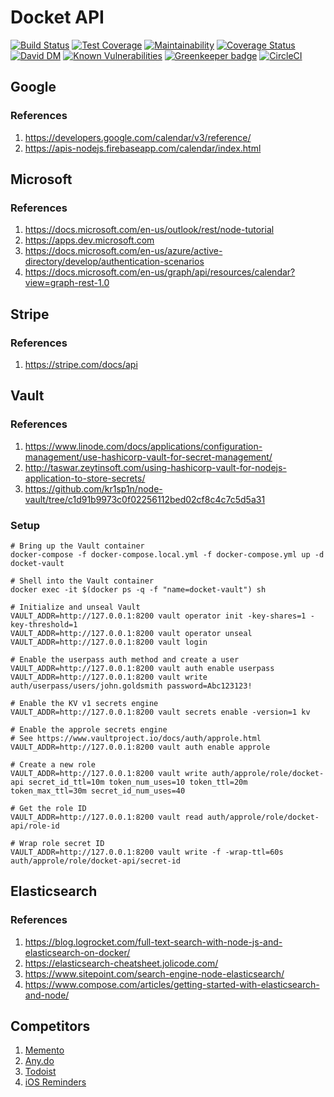# Docket API

[![Build Status](https://travis-ci.org/docket-fyi/docket-api.svg?branch=develop)](https://travis-ci.org/docket-fyi/docket-api)
[![Test Coverage](https://api.codeclimate.com/v1/badges/be2ba1df06beee8af83c/test_coverage)](https://codeclimate.com/github/docket-fyi/docket-api/test_coverage)
[![Maintainability](https://api.codeclimate.com/v1/badges/be2ba1df06beee8af83c/maintainability)](https://codeclimate.com/github/docket-fyi/docket-api/maintainability)
[![Coverage Status](https://coveralls.io/repos/github/docket-fyi/docket-api/badge.svg?branch=develop)](https://coveralls.io/github/docket-fyi/docket-api?branch=develop)
[![David DM](https://david-dm.org/docket-fyi/docket-api.svg)](https://david-dm.org)
[![Known Vulnerabilities](https://snyk.io/test/github/docket-fyi/docket-api/badge.svg)](https://snyk.io/test/github/docket-fyi/docket-api)
[![Greenkeeper badge](https://badges.greenkeeper.io/docket-fyi/docket-api.svg)](https://greenkeeper.io/)
[![CircleCI](https://circleci.com/gh/docket-fyi/docket-api/tree/develop.svg?style=svg)](https://circleci.com/gh/docket-fyi/docket-api/tree/develop)

## Google

### References

1. https://developers.google.com/calendar/v3/reference/
1. https://apis-nodejs.firebaseapp.com/calendar/index.html

## Microsoft

### References

1. https://docs.microsoft.com/en-us/outlook/rest/node-tutorial
1. https://apps.dev.microsoft.com
1. https://docs.microsoft.com/en-us/azure/active-directory/develop/authentication-scenarios
1. https://docs.microsoft.com/en-us/graph/api/resources/calendar?view=graph-rest-1.0

## Stripe

### References

1. https://stripe.com/docs/api

## Vault

### References

1. https://www.linode.com/docs/applications/configuration-management/use-hashicorp-vault-for-secret-management/
1. http://taswar.zeytinsoft.com/using-hashicorp-vault-for-nodejs-application-to-store-secrets/
1. https://github.com/kr1sp1n/node-vault/tree/c1d91b9973c0f02256112bed02cf8c4c7c5d5a31

### Setup

```
# Bring up the Vault container
docker-compose -f docker-compose.local.yml -f docker-compose.yml up -d docket-vault

# Shell into the Vault container
docker exec -it $(docker ps -q -f "name=docket-vault") sh

# Initialize and unseal Vault
VAULT_ADDR=http://127.0.0.1:8200 vault operator init -key-shares=1 -key-threshold=1
VAULT_ADDR=http://127.0.0.1:8200 vault operator unseal
VAULT_ADDR=http://127.0.0.1:8200 vault login

# Enable the userpass auth method and create a user
VAULT_ADDR=http://127.0.0.1:8200 vault auth enable userpass
VAULT_ADDR=http://127.0.0.1:8200 vault write auth/userpass/users/john.goldsmith password=Abc123123!

# Enable the KV v1 secrets engine
VAULT_ADDR=http://127.0.0.1:8200 vault secrets enable -version=1 kv

# Enable the approle secrets engine
# See https://www.vaultproject.io/docs/auth/approle.html
VAULT_ADDR=http://127.0.0.1:8200 vault auth enable approle

# Create a new role
VAULT_ADDR=http://127.0.0.1:8200 vault write auth/approle/role/docket-api secret_id_ttl=10m token_num_uses=10 token_ttl=20m token_max_ttl=30m secret_id_num_uses=40

# Get the role ID
VAULT_ADDR=http://127.0.0.1:8200 vault read auth/approle/role/docket-api/role-id

# Wrap role secret ID
VAULT_ADDR=http://127.0.0.1:8200 vault write -f -wrap-ttl=60s auth/approle/role/docket-api/secret-id
```

## Elasticsearch

### References

1. https://blog.logrocket.com/full-text-search-with-node-js-and-elasticsearch-on-docker/
1. https://elasticsearch-cheatsheet.jolicode.com/
1. https://www.sitepoint.com/search-engine-node-elasticsearch/
1. https://www.compose.com/articles/getting-started-with-elasticsearch-and-node/

## Competitors

1. [Memento](https://www.getmemento.ca/)
1. [Any.do](https://www.any.do/reminders/)
1. [Todoist](https://todoist.com)
1. [iOS Reminders]()
